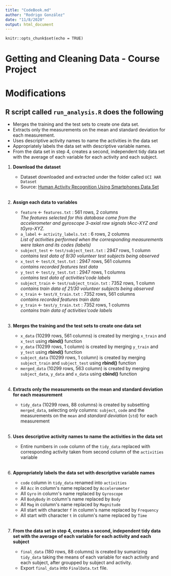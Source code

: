 ```yaml
---
title: "CodeBook.md"
author: "Rodrigo González"
date: "11/8/2020"
output: html_document
---
```


```{r setup, include=FALSE}
knitr::opts_chunk$set(echo = TRUE)
```

Getting and Cleaning Data - Course Project
==========================================
# Modifications
## R script called `run_analysis.R` does the following
* Merges the training and the test sets to create one data set.
* Extracts only the measurements on the mean and standard deviation for each measurement.
* Uses descriptive activity names to name the activities in the data set
* Appropriately labels the data set with descriptive variable names.
* From the data set in step 4, creates a second, independent tidy data set with the average of each variable for each activity and each subject.


1. **Download the dataset**
    + Dataset downloaded and extracted under the folder called `UCI HAR Dataset`
    + Source: [Human Activity Recognition Using Smartphones Data Set](http://archive.ics.uci.edu/ml/datasets/Human+Activity+Recognition+Using+Smartphones)
    
    <br/>
2. **Assign each data to variables**
    + `feature` <- `features.txt` : 561 rows, 2 columns <br/>
        *The features selected for this database come from the accelerometer and gyroscope 3-axial raw signals tAcc-XYZ and tGyro-XYZ.*
    + `a_label` <- `activity_labels.txt` : 6 rows, 2 columns <br/>
        *List of activities performed when the corresponding measurements were taken and its codes (labels)*
    + `subject_test` <- `test/subject_test.txt` : 2947 rows, 1 column <br/>
        *contains test data of 9/30 volunteer test subjects being observed*
    + `x_test` <- `test/X_test.txt` : 2947 rows, 561 columns <br/>
        *contains recorded features test data*
    + `y_test` <- `test/y_test.txt` : 2947 rows, 1 columns <br/>
        *contains test data of activities'code labels*
    + `subject_train` <- `test/subject_train.txt` : 7352 rows, 1 column <br/>
        *contains train data of 21/30 volunteer subjects being observed*
    + `x_train` <- `test/X_train.txt` : 7352 rows, 561 columns <br/>
        *contains recorded features train data*
    + `y_train` <- `test/y_train.txt` : 7352 rows, 1 columns <br/>
        *contains train data of activities'code labels*
   
    <br/>
3. **Merges the training and the test sets to create one data set**
    + `x_data` (10299 rows, 561 columns) is created by merging `x_train` and `x_test` using **rbind()** function
    + `y_data` (10299 rows, 1 column) is created by merging `y_train` and `y_test` using **rbind()** function
    + `subject_data` (10299 rows, 1 column) is created by merging `subject_train` and `subject_test` using **rbind()** function
    + `merged_data` (10299 rows, 563 column) is created by merging `subject_data`, `y_data` and `x_data` using **cbind()** function
   
    <br/>
4. **Extracts only the measurements on the mean and standard deviation for each measurement**
    + `tidy_data` (10299 rows, 88 columns) is created by subsetting `merged_data`, selecting only columns: `subject`, `code` and the measurements on the `mean` and *standard deviation* (`std`) for each measurement

    <br/>
5. **Uses descriptive activity names to name the activities in the data set**
    + Entire numbers in `code` column of the `tidy_data` replaced with corresponding activity taken from second column of the `activities` variable

    <br/>
6. **Appropriately labels the data set with descriptive variable names**
    + `code` column in `tidy_data` renamed into `activities`
    +  All `Acc` in column's name replaced by `Accelerometer`
    +  All `Gyro` in column's name replaced by `Gyroscope`
    +  All `BodyBody` in column's name replaced by `Body`
    +  All `Mag` in column's name replaced by `Magnitude`
    +  All start with character `f` in column's name replaced by `Frequency`
    +  All start with character `t` in column's name replaced by `Time`

    <br/>
7. **From the data set in step 4, creates a second, independent tidy data set with the average of each variable for each activity and each subject**
    + `final_data` (180 rows, 88 columns) is created by sumarizing `tidy_data` taking the means of each variable for each activity and each subject, after groupped by subject and activity.
    + Export `final_data` into `FinalData.txt` file.

</div>

<br/>

